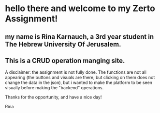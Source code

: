 # hello there and welcome to my Zerto Assignment!


## my name is Rina Karnauch, a 3rd year student in The Hebrew University Of Jerusalem.

## This is a CRUD operation manging site.

A disclaimer: the assignment is not fully done. 
The functions are not all appearing (the buttons and visuals are there, 
but clicking on them does not change the data in the json), but i wanted to 
make the platform to be seen visually before making the "backend" operations.

Thanks for the opportunity, and have a nice day!

Rina
